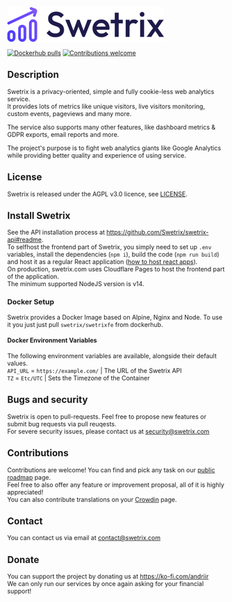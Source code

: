 <img src="/app/assets/logo_blue.png" alt="" height="80" />

[![Dockerhub pulls](https://img.shields.io/docker/pulls/swetrix/swetrix-fe.svg?style=flat)](https://hub.docker.com/r/swetrix/swetrix-fe)
[![Contributions welcome](https://img.shields.io/badge/contributions-welcome-brightgreen.svg?style=flat)](https://github.com/swetrix/swetrix-fe/issues)

## Description

Swetrix is a privacy-oriented, simple and fully cookie-less web analytics service.\
It provides lots of metrics like unique visitors, live visitors monitoring, custom events, pageviews and many more.

The service also supports many other features, like dashboard metrics & GDPR exports, email reports and more.

The project's purpose is to fight web analytics giants like Google Analytics while providing better quality and experience of using service.

## License

Swetrix is released under the AGPL v3.0 licence, see [LICENSE](LICENSE).

## Install Swetrix

See the API installation process at https://github.com/Swetrix/swetrix-api#readme. \
To selfhost the frontend part of Swetrix, you simply need to set up `.env` variables, install the dependencies (`npm i`), build the code (`npm run build`) and host it as a regular React application ([how to host react apps](https://create-react-app.dev/docs/deployment/)).\
On production, swetrix.com uses Cloudflare Pages to host the frontend part of the application.\
The minimum supported NodeJS version is v14.

### Docker Setup

Swetrix provides a Docker Image based on Alpine, Nginx and Node.
To use it you just just pull `swetrix/swetrixfe` from dockerhub.

#### Docker Environment Variables

The following environment variables are available, alongside their default values.  
`API_URL` = `https://example.com/` | The URL of the Swetrix API  
`TZ` = `Etc/UTC` | Sets the Timezone of the Container

## Bugs and security

Swetrix is open to pull-requests. Feel free to propose new features or submit bug requests via pull reuqests.\
For severe security issues, please contact us at security@swetrix.com

## Contributions
Contributions are welcome! You can find and pick any task on our [public roadmap](https://github.com/orgs/Swetrix/projects/2) page.\
Feel free to also offer any feature or improvement proposal, all of it is highly appreciated!\
You can also contribute translations on your [Crowdin](https://crowdin.com/project/swetrix) page.

## Contact

You can contact us via email at contact@swetrix.com

## Donate
You can support the project by donating us at https://ko-fi.com/andriir \
We can only run our services by once again asking for your financial support!
